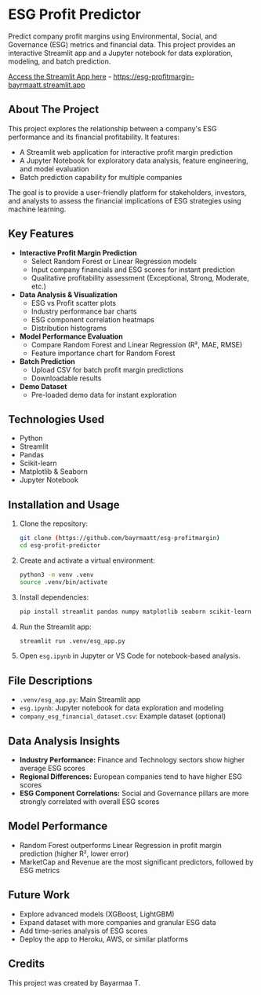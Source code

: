# ESG Profit Predictor

Predict company profit margins using Environmental, Social, and Governance (ESG) metrics and financial data. This project provides an interactive Streamlit app and a Jupyter notebook for data exploration, modeling, and batch prediction.

[Access the Streamlit App here](https://esg-profitmargin-bayrmaatt.streamlit.app) - https://esg-profitmargin-bayrmaatt.streamlit.app

## About The Project

This project explores the relationship between a company's ESG performance and its financial profitability. It features:
- A Streamlit web application for interactive profit margin prediction
- A Jupyter Notebook for exploratory data analysis, feature engineering, and model evaluation
- Batch prediction capability for multiple companies

The goal is to provide a user-friendly platform for stakeholders, investors, and analysts to assess the financial implications of ESG strategies using machine learning.

## Key Features

- **Interactive Profit Margin Prediction**
  - Select Random Forest or Linear Regression models
  - Input company financials and ESG scores for instant prediction
  - Qualitative profitability assessment (Exceptional, Strong, Moderate, etc.)
- **Data Analysis & Visualization**
  - ESG vs Profit scatter plots
  - Industry performance bar charts
  - ESG component correlation heatmaps
  - Distribution histograms
- **Model Performance Evaluation**
  - Compare Random Forest and Linear Regression (R², MAE, RMSE)
  - Feature importance chart for Random Forest
- **Batch Prediction**
  - Upload CSV for batch profit margin predictions
  - Downloadable results
- **Demo Dataset**
  - Pre-loaded demo data for instant exploration

## Technologies Used

- Python
- Streamlit
- Pandas
- Scikit-learn
- Matplotlib & Seaborn
- Jupyter Notebook

## Installation and Usage

1. Clone the repository:
   ```bash
   git clone (https://github.com/bayrmaatt/esg-profitmargin)
   cd esg-profit-predictor
   ```
2. Create and activate a virtual environment:
   ```bash
   python3 -m venv .venv
   source .venv/bin/activate
   ```
3. Install dependencies:
   ```bash
   pip install streamlit pandas numpy matplotlib seaborn scikit-learn
   ```
4. Run the Streamlit app:
   ```bash
   streamlit run .venv/esg_app.py
   ```
5. Open `esg.ipynb` in Jupyter or VS Code for notebook-based analysis.

## File Descriptions

- `.venv/esg_app.py`: Main Streamlit app
- `esg.ipynb`: Jupyter notebook for data exploration and modeling
- `company_esg_financial_dataset.csv`: Example dataset (optional)

## Data Analysis Insights

- **Industry Performance:** Finance and Technology sectors show higher average ESG scores
- **Regional Differences:** European companies tend to have higher ESG scores
- **ESG Component Correlations:** Social and Governance pillars are more strongly correlated with overall ESG scores

## Model Performance

- Random Forest outperforms Linear Regression in profit margin prediction (higher R², lower error)
- MarketCap and Revenue are the most significant predictors, followed by ESG metrics

## Future Work

- Explore advanced models (XGBoost, LightGBM)
- Expand dataset with more companies and granular ESG data
- Add time-series analysis of ESG scores
- Deploy the app to Heroku, AWS, or similar platforms

## Credits

This project was created by Bayarmaa T.
